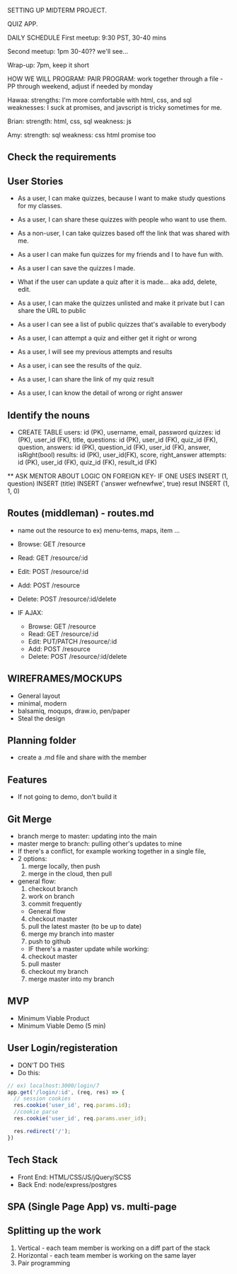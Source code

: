 SETTING UP MIDTERM PROJECT.

QUIZ APP.

DAILY SCHEDULE
 First meetup: 9:30 PST, 30-40 mins

 Second meetup: 1pm 30-40?? we'll see...

 Wrap-up: 7pm, keep it short

HOW WE WILL PROGRAM:
PAIR PROGRAM: work together through a file 
    - PP through weekend, adjust if needed by monday

Hawaa: 
  strengths: I'm more comfortable with html, css, and sql
  weaknesses: I suck at promises, and javscript is tricky sometimes for me. 


Brian: 
  strength: html, css, sql
  weakness: js



Amy:
strength: sql 
weakness: css html promise too



## Check the requirements 

## User Stories
- As a user, I can make quizzes, because I want to make study questions for my classes.
- As a user, I can share these quizzes with people who want to use them.
- As a non-user, I can take quizzes based off the link that was shared with me. 
- As a user I can make fun quizzes for my friends and I to have fun with.
- As a user I can save the quizzes I made.
- What if the user can update a quiz after it is made... aka add, delete, edit.

- As a user, I can make the quizzes unlisted and make it private but I can share the URL to public
- As a user I can see a list of public quizzes that's available to everybody
- As a user, I can attempt a quiz and either get it right or wrong 
- As a user, I will see my previous attempts and results 


- As a user, i can  see the results of the quiz.
- As a user, I can share the link of my quiz result
- As a user, I can know the detail of wrong or right answer



## Identify the nouns 
- CREATE TABLE 
  users: id (PK), username, email, password
  quizzes: id (PK), user_id (FK), title, 
  questions: id (PK), user_id (FK), quiz_id (FK), question, 
  answers: id (PK), question_id (FK), user_id (FK), answer, isRight(bool)
  results: id (PK), user_id(FK), score, right_answer
  attempts: id (PK), user_id (FK), quiz_id (FK), result_id (FK)
  <!-- urls (maybe- for each quiz a URL is assigned) -->
** ASK MENTOR ABOUT LOGIC ON FOREIGN KEY- IF ONE USES
  INSERT (1, question)
  INSERT (title)
  INSERT ('answer wefnewfwe', true)
  resut INSERT (1, 1, 0)


## Routes (middleman) - routes.md
- name out the resource to ex) menu-tems, maps, item ...

- Browse: GET   /resource
- Read:   GET   /resource/:id
- Edit:   POST  /resource/:id
- Add:    POST  /resource
- Delete: POST  /resource/:id/delete

- IF AJAX:
  - Browse: GET        /resource
  - Read:   GET        /resource/:id
  - Edit:   PUT/PATCH  /resource/:id
  - Add:    POST       /resource
  - Delete: POST       /resource/:id/delete

## WIREFRAMES/MOCKUPS
- General layout 
- minimal, modern
- balsamiq, moqups, draw.io, pen/paper
- Steal the design

## Planning folder 
- create a .md file and share with the member

## Features
- If not going to demo, don't build it

## Git Merge
- branch merge to master: updating into the main
- master merge to branch: pulling other's updates to mine
- If there's a conflict, for example working together in a single file, 
- 2 options:
  1. merge locally, then push
  2. merge in the cloud, then pull
- general flow:
  1. checkout branch
  2. work on branch
  3. commit frequently
  - General flow
  4. checkout master 
  5. pull the latest master (to be up to date)
  6. merge my branch into master
  7. push to github
  - IF there's a master update while working: 
  4. checkout master
  5. pull master
  6. checkout my branch
  7. merge master into my branch 

## MVP
- Minimum Viable Product
- Minimum Viable Demo (5 min)

## User Login/registeration
- DON'T DO THIS
- Do this: 
```javascript
// ex) localhost:3000/login/7
app.get('/login/:id', (req, res) => {
  // session cookies
  res.cookie('user_id', req.params.id);
  //cookie parse
  res.cookie('user_id', req.params.user_id);

  res.redirect('/');
})
```

## Tech Stack
- Front End: HTML/CSS/JS/jQuery/SCSS
- Back End: node/express/postgres

## SPA (Single Page App) vs. multi-page

## Splitting up the work
1. Vertical - each team member is working on a diff part of the stack
2. Horizontal - each team member is working on the same layer 
3. Pair programming 
